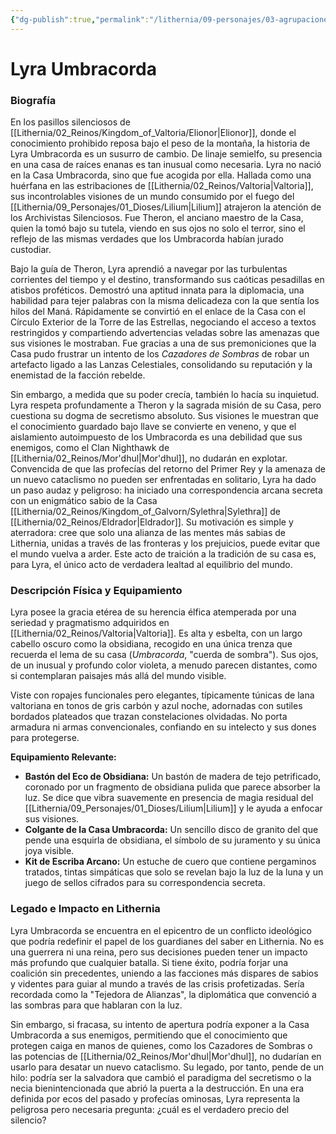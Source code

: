 ```yaml
---
{"dg-publish":true,"permalink":"/lithernia/09-personajes/03-agrupaciones/casa-umbracorda/lyra-umbracorda/","tags":["lithernia","personajes","Casa Umbracorda","Valtoria","Vidente","Semielfa"]}
---
```


# Lyra Umbracorda

### Biografía

En los pasillos silenciosos de [[Lithernia/02_Reinos/Kingdom_of_Valtoria/Elionor\|Elionor]], donde el conocimiento prohibido reposa bajo el peso de la montaña, la historia de Lyra Umbracorda es un susurro de cambio. De linaje semielfo, su presencia en una casa de raíces enanas es tan inusual como necesaria. Lyra no nació en la Casa Umbracorda, sino que fue acogida por ella. Hallada como una huérfana en las estribaciones de [[Lithernia/02_Reinos/Valtoria\|Valtoria]], sus incontrolables visiones de un mundo consumido por el fuego del [[Lithernia/09_Personajes/01_Dioses/Lilium\|Lilium]] atrajeron la atención de los Archivistas Silenciosos. Fue Theron, el anciano maestro de la Casa, quien la tomó bajo su tutela, viendo en sus ojos no solo el terror, sino el reflejo de las mismas verdades que los Umbracorda habían jurado custodiar.

Bajo la guía de Theron, Lyra aprendió a navegar por las turbulentas corrientes del tiempo y el destino, transformando sus caóticas pesadillas en atisbos proféticos. Demostró una aptitud innata para la diplomacia, una habilidad para tejer palabras con la misma delicadeza con la que sentía los hilos del Maná. Rápidamente se convirtió en el enlace de la Casa con el Círculo Exterior de la Torre de las Estrellas, negociando el acceso a textos restringidos y compartiendo advertencias veladas sobre las amenazas que sus visiones le mostraban. Fue gracias a una de sus premoniciones que la Casa pudo frustrar un intento de los *Cazadores de Sombras* de robar un artefacto ligado a las Lanzas Celestiales, consolidando su reputación y la enemistad de la facción rebelde.

Sin embargo, a medida que su poder crecía, también lo hacía su inquietud. Lyra respeta profundamente a Theron y la sagrada misión de su Casa, pero cuestiona su dogma de secretismo absoluto. Sus visiones le muestran que el conocimiento guardado bajo llave se convierte en veneno, y que el aislamiento autoimpuesto de los Umbracorda es una debilidad que sus enemigos, como el Clan Nighthawk de [[Lithernia/02_Reinos/Mor'dhul\|Mor'dhul]], no dudarán en explotar. Convencida de que las profecías del retorno del Primer Rey y la amenaza de un nuevo cataclismo no pueden ser enfrentadas en solitario, Lyra ha dado un paso audaz y peligroso: ha iniciado una correspondencia arcana secreta con un enigmático sabio de la Casa [[Lithernia/02_Reinos/Kingdom_of_Galvorn/Sylethra\|Sylethra]] de [[Lithernia/02_Reinos/Eldrador\|Eldrador]]. Su motivación es simple y aterradora: cree que solo una alianza de las mentes más sabias de Lithernia, unidas a través de las fronteras y los prejuicios, puede evitar que el mundo vuelva a arder. Este acto de traición a la tradición de su casa es, para Lyra, el único acto de verdadera lealtad al equilibrio del mundo.

### Descripción Física y Equipamiento

Lyra posee la gracia etérea de su herencia élfica atemperada por una seriedad y pragmatismo adquiridos en [[Lithernia/02_Reinos/Valtoria\|Valtoria]]. Es alta y esbelta, con un largo cabello oscuro como la obsidiana, recogido en una única trenza que recuerda el lema de su casa (*Umbracorda*, "cuerda de sombra"). Sus ojos, de un inusual y profundo color violeta, a menudo parecen distantes, como si contemplaran paisajes más allá del mundo visible.

Viste con ropajes funcionales pero elegantes, típicamente túnicas de lana valtoriana en tonos de gris carbón y azul noche, adornadas con sutiles bordados plateados que trazan constelaciones olvidadas. No porta armadura ni armas convencionales, confiando en su intelecto y sus dones para protegerse.

**Equipamiento Relevante:**
*   **Bastón del Eco de Obsidiana:** Un bastón de madera de tejo petrificado, coronado por un fragmento de obsidiana pulida que parece absorber la luz. Se dice que vibra suavemente en presencia de magia residual del [[Lithernia/09_Personajes/01_Dioses/Lilium\|Lilium]] y le ayuda a enfocar sus visiones.
*   **Colgante de la Casa Umbracorda:** Un sencillo disco de granito del que pende una esquirla de obsidiana, el símbolo de su juramento y su única joya visible.
*   **Kit de Escriba Arcano:** Un estuche de cuero que contiene pergaminos tratados, tintas simpáticas que solo se revelan bajo la luz de la luna y un juego de sellos cifrados para su correspondencia secreta.

### Legado e Impacto en Lithernia

Lyra Umbracorda se encuentra en el epicentro de un conflicto ideológico que podría redefinir el papel de los guardianes del saber en Lithernia. No es una guerrera ni una reina, pero sus decisiones pueden tener un impacto más profundo que cualquier batalla. Si tiene éxito, podría forjar una coalición sin precedentes, uniendo a las facciones más dispares de sabios y videntes para guiar al mundo a través de las crisis profetizadas. Sería recordada como la "Tejedora de Alianzas", la diplomática que convenció a las sombras para que hablaran con la luz.

Sin embargo, si fracasa, su intento de apertura podría exponer a la Casa Umbracorda a sus enemigos, permitiendo que el conocimiento que protegen caiga en manos de quienes, como los Cazadores de Sombras o las potencias de [[Lithernia/02_Reinos/Mor'dhul\|Mor'dhul]], no dudarían en usarlo para desatar un nuevo cataclismo. Su legado, por tanto, pende de un hilo: podría ser la salvadora que cambió el paradigma del secretismo o la necia bienintencionada que abrió la puerta a la destrucción. En una era definida por ecos del pasado y profecías ominosas, Lyra representa la peligrosa pero necesaria pregunta: ¿cuál es el verdadero precio del silencio?
